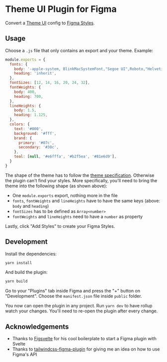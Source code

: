 # Theme UI Plugin for Figma

Convert a [Theme UI][theme-ui] config to [Figma Styles][figma-styles].

## Usage

Choose a `.js` file that only contains an export and your theme. Example:

```js
module.exports = {
  fonts: {
    body: '-apple-system, BlinkMacSystemFont,"Segoe UI",Roboto,"Helvetica Neue",Arial,"Noto Sans",sans-serif,"Apple Color Emoji","Segoe UI Emoji","Segoe UI Symbol","Noto Color Emoji"',
    heading: 'inherit',
  },
  fontSizes: [12, 14, 16, 20, 24, 32],
  fontWeights: {
    body: 400,
    heading: 700,
  },
  lineHeights: {
    body: 1.5,
    heading: 1.125,
  },
  colors: {
    text: '#000',
    background: '#fff',
    brand: {
      primary: '#07c',
      secondary: '#30c',
    },
    teal: [null, '#e6fffa', '#b2f5ea', '#81e6d9'],
  }
}
```

The shape of the theme has to follow the [theme specification][theme-spec]. Otherwise the plugin can't find your styles.
More specifically, you'll need to bring the theme into the following shape (as shown above):

- One `module.exports` export, nothing more in the file
- `fonts`, `fontWeights` and `lineHeights` have to have the same keys (above: `body` and `heading`)
- `fontSizes` has to be defined as `Array<number>`
- `fontWeights` and `lineHeights` need to have a `number` as property

Lastly, click "Add Styles" to create your Figma Styles.

## Development

Install the dependencies:

```sh
yarn install
```

And build the plugin:

```sh
yarn build
```

Go to your "Plugins" tab inside Figma and press the "+" button on "Development". Choose the `manifest.json` file inside `public` folder.

You now can open the plugin in any project. Run `yarn dev` to have rollup watch your changes. You'll need to re-open the plugin after every change.

## Acknowledgements

- Thanks to [Figsvelte][figsvelte] for his cool boilerplate to start a Figma plugin with Svelte
- Thanks to [tailwindcss-figma-plugin][tw-plugin] for giving me an idea on how to use Figma's API

[theme-ui]: https://theme-ui.com/
[figma-styles]: https://help.figma.com/category/221-styles
[theme-spec]: https://theme-ui.com/theme-spec
[figsvelte]: https://github.com/thomas-lowry/figsvelte
[tw-plugin]: https://github.com/impulse/tailwindcss-figma-plugin